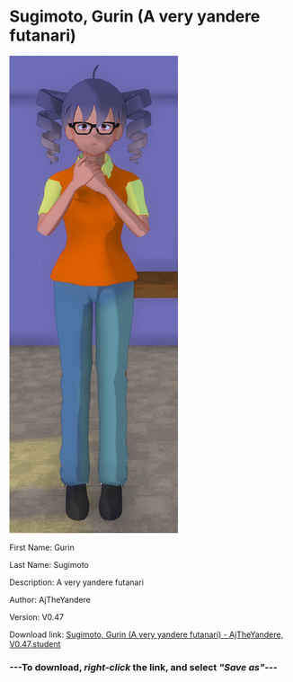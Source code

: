 # Sugimoto, Gurin (A very yandere futanari)

<img src = "https://raw.githubusercontent.com/Arbiter1223/Daigaku-Gurashi-Custom-Students/master/Students/Files/Sugimoto%2C%20Gurin%20(A%20very%20yandere%20futanari).png">

First Name: Gurin

Last Name: Sugimoto

Description: A very yandere futanari

Author: AjTheYandere

Version: V0.47

Download link: <a href="https://raw.githubusercontent.com/Arbiter1223/Daigaku-Gurashi-Custom-Students/master/Students/Files/Sugimoto%2C%20Gurin%20(A%20very%20yandere%20futanari)%20-%20AjTheYandere%2C%20V0.47.student">Sugimoto, Gurin (A very yandere futanari) - AjTheYandere, V0.47.student</a>

### ---**To download, _right-click_ the link, and select _"Save as"_**---
